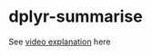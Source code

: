 # dplyr-summarise



See [video explanation](https://www.youtube.com/watch?v=-4orkxJL9FQ&t=3s) here



